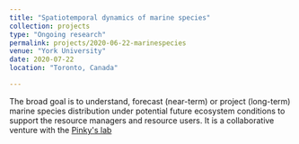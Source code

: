 ```yaml
---
title: "Spatiotemporal dynamics of marine species"
collection: projects
type: "Ongoing research"
permalink: projects/2020-06-22-marinespecies
venue: "York University"
date: 2020-07-22
location: "Toronto, Canada"

---
```


The broad goal is to understand, forecast (near-term) or project (long-term)  marine species distribution under potential future ecosystem conditions to support the resource managers and resource users.  It is a collaborative venture with the [Pinky's lab](https://pinsky.marine.rutgers.edu)
